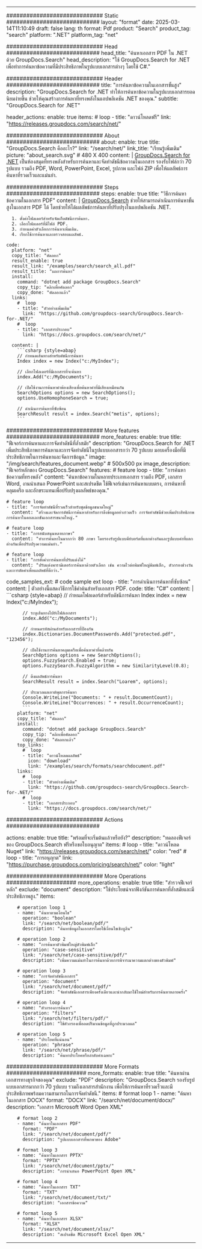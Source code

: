 
---
############################# Static ############################
layout: "format"
date:  2025-03-14T11:10:49
draft: false
lang: th
format: Pdf
product: "Search"
product_tag: "search"
platform: ".NET"
platform_tag: "net"

############################# Head ############################
head_title: "ค้นหาเอกสาร PDF ใน .NET ด้วย GroupDocs.Search"
head_description: "ใช้ GroupDocs.Search for .NET เพื่อทำการค้นหาข้อความที่มีประสิทธิภาพในรูปแบบเอกสารต่างๆ โดยใช้ C#."

############################# Header ############################
title: "การค้นหาข้อความในเอกสารขั้นสูง" 
description: "GroupDocs.Search for .NET ทำให้การค้นหาข้อความในรูปแบบเอกสารยอดนิยมง่ายขึ้น ช่วยให้คุณสร้างการค้นหาที่ทรงพลังในแอปพลิเคชัน .NET ของคุณ."
subtitle: "GroupDocs.Search for .NET" 

header_actions:
  enable: true
  items:
    #  loop
    - title: "ดาวน์โหลดฟรี"
      link: "https://releases.groupdocs.com/search/net/"
      
############################# About ############################
about:
    enable: true
    title: "GroupDocs.Search คืออะไร?"
    link: "/search/net/"
    link_title: "เรียนรู้เพิ่มเติม"
    picture: "about_search.svg" # 480 X 400
    content: |
       [GroupDocs.Search for .NET](/search/net/) เป็นห้องสมุดที่ทรงพลังสำหรับการค้นหาและจัดทำดัชนีข้อความในเอกสาร รองรับไฟล์กว่า 70 รูปแบบ รวมถึง PDF, Word, PowerPoint, Excel, รูปภาพ และไฟล์ ZIP เพื่อให้ผลลัพธ์การค้นหาที่รวดเร็วและแม่นยำ.

############################# Steps ############################
steps:
    enable: true
    title: "วิธีการค้นหาข้อความในเอกสาร PDF"
    content: |
      [GroupDocs.Search](/search/net/) ช่วยให้สามารถดำเนินการค้นหาขั้นสูงในเอกสาร PDF ได้ โดยช่วยให้ได้ผลลัพธ์การค้นหาที่ปรับปรุงในแอปพลิเคชัน .NET.
      
      1. ตั้งค่าโฟลเดอร์สำหรับจัดเก็บดัชนีการค้นหา.
      2. เลือกโฟลเดอร์ที่มีไฟล์ PDF.
      3. กำหนดค่าตัวเลือกการค้นหาเพิ่มเติม.
      4. เรียกใช้การค้นหาและตรวจสอบผลลัพธ์.
   
    code:
      platform: "net"
      copy_title: "คัดลอก"
      result_enable: true
      result_link: "/examples/search/search_all.pdf"
      result_title: "ผลการค้นหา"
      install:
        command: "dotnet add package GroupDocs.Search"
        copy_tip: "คลิกเพื่อคัดลอก"
        copy_done: "คัดลอกแล้ว"
      links:
        #  loop
        - title: "ตัวอย่างเพิ่มเติม"
          link: "https://github.com/groupdocs-search/GroupDocs.Search-for-.NET/"
        #  loop
        - title: "เอกสารประกอบ"
          link: "https://docs.groupdocs.com/search/net/"
          
      content: |
        ```csharp {style=abap}
        // กำหนดเส้นทางสำหรับดัชนีการค้นหา
        Index index = new Index("c:/MyIndex");

        // เลือกโฟลเดอร์ที่มีเอกสารที่จะค้นหา
        index.Add("c:/MyDocuments");

        // เปิดใช้งานการค้นหาคำพ้องเสียงเพื่อค้นหาคำที่มีเสียงเหมือนกัน
        SearchOptions options = new SearchOptions();
        options.UseHomophoneSearch = true;

        // ดำเนินการค้นหาที่ซับซ้อน
        SearchResult result = index.Search("metis", options);
        ```            

############################# More features ############################
more_features:
  enable: true
  title: "ฟีเจอร์การค้นหาและการจัดทำดัชนีที่ล้ำสมัย"
  description: "GroupDocs.Search for .NET เพิ่มประสิทธิภาพการค้นหาและการจัดทำดัชนีในรูปแบบเอกสารกว่า 70 รูปแบบ มอบเครื่องมือที่มีประสิทธิภาพในการค้นหาและจัดการข้อมูล."
  image: "/img/search/features_document.webp" # 500x500 px
  image_description: "ฟีเจอร์หลักของ GroupDocs.Search"
  features:
    # feature loop
    - title: "การค้นหาข้อความที่ทรงพลัง"
      content: "ค้นหาข้อความในหลายประเภทเอกสาร รวมถึง PDF, เอกสาร Word, งานนำเสนอ PowerPoint และสเปรดชีต ใช้ฟีเจอร์เช่นการค้นหาแบบตรง, การค้นหาที่คลุมเครือ และอักขระแทนเพื่อปรับปรุงผลลัพธ์ของคุณ."

    # feature loop
    - title: "การจัดทำดัชนีที่รวดเร็วสำหรับชุดข้อมูลขนาดใหญ่"
      content: "สร้างและจัดการดัชนีการค้นหาสำหรับการดึงข้อมูลอย่างรวดเร็ว การจัดทำดัชนีช่วยเพิ่มประสิทธิภาพการค้นหาในคอลเลกชันเอกสารขนาดใหญ่."

    # feature loop
    - title: "การสนับสนุนหลายภาษา"
      content: "ทำการค้นหาในมากกว่า 80 ภาษา โดยรองรับรูปแบบคีย์บอร์ดที่แตกต่างกันและรูปแบบคำที่แตกต่างกันเพื่อปรับปรุงความแม่นยำ."

    # feature loop
    - title: "การตั้งค่าการค้นหาที่ปรับแต่งได้"
      content: "ปรับแต่งพารามิเตอร์การค้นหาด้วยตัวเลือก เช่น ความไวต่อพิมพ์ใหญ่พิมพ์เล็ก, ตัวกรองช่วงวัน และการตัดคำเพื่อผลลัพธ์ที่ดีกว่า."
      
  code_samples_ext:
    # code sample ext loop
    - title: "การดำเนินการค้นหาที่ซับซ้อน"
      content: |
        ตัวอย่างนี้แสดงวิธีการใช้คำค้นสำหรับเอกสาร PDF.
      code:
        title: "C#"
        content: |
          ```csharp {style=abap}
          // กำหนดโฟลเดอร์สำหรับดัชนีการค้นหา
          Index index = new Index("c:/MyIndex");
              
          // ระบุเส้นทางไปยังไฟล์เอกสาร
          index.Add("c:/MyDocuments");

          // กำหนดรหัสผ่านสำหรับเอกสารที่ป้องกัน
          index.Dictionaries.DocumentPasswords.Add("protected.pdf", "123456");

          // เปิดใช้งานการค้นหาคลุมเครือเพื่อค้นหาคำที่คล้ายกัน
          SearchOptions options = new SearchOptions();
          options.FuzzySearch.Enabled = true;
          options.FuzzySearch.FuzzyAlgorithm = new SimilarityLevel(0.8);

          // ดึงผลลัพธ์การค้นหา
          SearchResult result = index.Search("Loarem", options);
          
          // ประมวลผลเอาต์พุตการค้นหา
          Console.WriteLine("Documents: " + result.DocumentCount);
          Console.WriteLine("Occurrences: " + result.OccurrenceCount);
          ```
        platform: "net"
        copy_title: "คัดลอก"
        install:
          command: "dotnet add package GroupDocs.Search"
          copy_tip: "คลิกเพื่อคัดลอก"
          copy_done: "คัดลอกแล้ว"
        top_links:
          #  loop
          - title: "ดาวน์โหลดผลลัพธ์"
            icon: "download"
            link: "/examples/search/formats/searchdocument.pdf"
        links:
          #  loop
          - title: "ตัวอย่างเพิ่มเติม"
            link: "https://github.com/groupdocs-search/GroupDocs.Search-for-.NET/"
          #  loop
          - title: "เอกสารประกอบ"
            link: "https://docs.groupdocs.com/search/net/"
            

            


############################# Actions ############################

actions:
  enable: true
  title: "พร้อมที่จะเริ่มต้นแล้วหรือยัง?"
  description: "ทดลองฟีเจอร์ของ GroupDocs.Search ฟรีหรือขอใบอนุญาต"
  items:
    #  loop
    - title: "ดาวน์โหลด Nuget"
      link: "https://releases.groupdocs.com/search/net/"
      color: "red"
        #  loop
    - title: "การอนุญาต"
      link: "https://purchase.groupdocs.com/pricing/search/net/"
      color: "light"


############################# More Operations #####################
more_operations:
    enable: true
    title: "สำรวจฟีเจอร์หลัก"
    exclude: "document"
    description: "ใช้ประโยชน์จากฟังก์ชันการค้นหาที่ล้ำสมัยและมีประสิทธิภาพสูง."
    items: 
          
        # operation loop 1
        - name: "ค้นหาตามเงื่อนไข"
          operation: "boolean"
          link: "/search/net/boolean/pdf/"
          description: "ค้นหาข้อมูลในเอกสารโดยใช้เงื่อนไขเชิงบูลีน"

        # operation loop 2
        - name: "การค้นหาตัวพิมพ์ใหญ่ตัวพิมพ์เล็ก"
          operation: "case-sensitive"
          link: "/search/net/case-sensitive/pdf/"
          description: "เพิ่มความแม่นยำในการค้นหาด้วยการพิจารณาความแตกต่างของตัวพิมพ์"

        # operation loop 3
        - name: "การจัดทำดัชนีเอกสาร"
          operation: "document"
          link: "/search/net/document/pdf/"
          description: "จัดทำดัชนีเอกสารเพียงครั้งเดียวและนำกลับมาใช้ใหม่สำหรับการค้นหาหลายครั้ง"

        # operation loop 4
        - name: "ตัวกรองการค้นหา"
          operation: "filters"
          link: "/search/net/filters/pdf/"
          description: "ใช้ตัวกรองเพื่อลดปริมาณข้อมูลที่ถูกประมวลผล"

        # operation loop 5
        - name: "ประโยคที่แน่นอน"
          operation: "phrase"
          link: "/search/net/phrase/pdf/"
          description: "ค้นหาประโยคหรือลำดับคำเฉพาะ"
          
        
          
############################# More Formats ########################
more_formats:
    enable: true
    title: "ค้นหาผ่านเอกสารทางธุรกิจของคุณ"
    exclude: "PDF"
    description: "GroupDocs.Search รองรับรูปแบบเอกสารมากกว่า 70 รูปแบบ รวมถึงเอกสารสำนักงาน เพื่อให้การค้นหาที่รวดเร็วและมีประสิทธิภาพพร้อมความสามารถในการจัดทำดัชนี."
    items: 
        # format loop 1
        - name: "ค้นหาในเอกสาร DOCX"
          format: "DOCX"
          link: "/search/net/document/docx/"
          description: "เอกสาร Microsoft Word Open XML"
          
        # format loop 2
        - name: "ค้นหาในเอกสาร PDF"
          format: "PDF"
          link: "/search/net/document/pdf/"
          description: "รูปแบบเอกสารที่พกพาของ Adobe"
          
        # format loop 3
        - name: "ค้นหาในเอกสาร PPTX"
          format: "PPTX"
          link: "/search/net/document/pptx/"
          description: "การนำเสนอ PowerPoint Open XML"

        # format loop 4
        - name: "ค้นหาในเอกสาร TXT"
          format: "TXT"
          link: "/search/net/document/txt/"
          description: "เอกสารข้อความ"
          
        # format loop 5
        - name: "ค้นหาในเอกสาร XLSX"
          format: "XLSX"
          link: "/search/net/document/xlsx/"
          description: "สเปรดชีต Microsoft Excel Open XML"
  

---